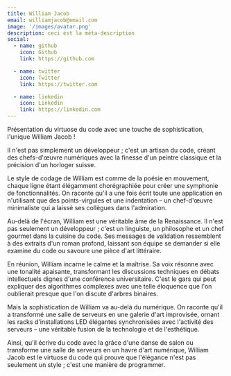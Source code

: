```yaml
---
title: William Jacob
email: williamjacob@email.com
image: '/images/avatar.png'
description: ceci est la méta-description
social:
  - name: github
    icon: Github
    link: https://github.com

  - name: twitter
    icon: Twitter
    link: https://twitter.com

  - name: linkedin
    icon: Linkedin
    link: https://linkedin.com
---
```


Présentation du virtuose du code avec une touche de sophistication, l'unique William Jacob !

Il n'est pas simplement un développeur ; c'est un artisan du code, créant des chefs-d'œuvre numériques avec la finesse d'un peintre classique et la précision d'un horloger suisse.

Le style de codage de William est comme de la poésie en mouvement, chaque ligne étant élégamment chorégraphiée pour créer une symphonie de fonctionnalités. On raconte qu'il a une fois écrit toute une application en n'utilisant que des points-virgules et une indentation – un chef-d'œuvre minimaliste qui a laissé ses collègues dans l'admiration.

Au-delà de l'écran, William est une véritable âme de la Renaissance. Il n'est pas seulement un développeur ; c'est un linguiste, un philosophe et un chef gourmet dans la cuisine du code. Ses messages de validation ressemblent à des extraits d'un roman profond, laissant son équipe se demander si elle examine du code ou savoure une pièce d'art littéraire.

En réunion, William incarne le calme et la maîtrise. Sa voix résonne avec une tonalité apaisante, transformant les discussions techniques en débats intellectuels dignes d'une conférence universitaire. C'est le gars qui peut expliquer des algorithmes complexes avec une telle éloquence que l'on oublierait presque que l'on discute d'arbres binaires.

Mais la sophistication de William va au-delà du numérique. On raconte qu'il a transformé une salle de serveurs en une galerie d'art improvisée, ornant les racks d'installations LED élégantes synchronisées avec l'activité des serveurs – une véritable fusion de la technologie et de l'esthétique.

Ainsi, qu'il écrive du code avec la grâce d'une danse de salon ou transforme une salle de serveurs en un havre d'art numérique, William Jacob est le virtuose du code qui prouve que l'élégance n'est pas seulement un style ; c'est une manière de programmer.

